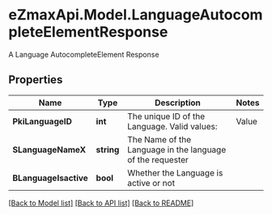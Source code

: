 # eZmaxApi.Model.LanguageAutocompleteElementResponse
A Language AutocompleteElement Response

## Properties

Name | Type | Description | Notes
------------ | ------------- | ------------- | -------------
**PkiLanguageID** | **int** | The unique ID of the Language.  Valid values:  |Value|Description| |-|-| |1|French| |2|English| | 
**SLanguageNameX** | **string** | The Name of the Language in the language of the requester | 
**BLanguageIsactive** | **bool** | Whether the Language is active or not | 

[[Back to Model list]](../README.md#documentation-for-models) [[Back to API list]](../README.md#documentation-for-api-endpoints) [[Back to README]](../README.md)


